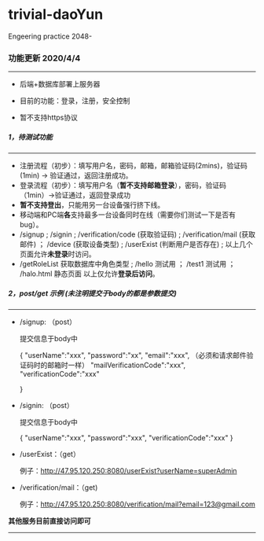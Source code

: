 # trivial-daoYun
Engeering practice
2048-



### 功能更新 2020/4/4

---

- 后端+数据库部署上服务器

- 目前的功能：登录，注册，安全控制

- 暂不支持https协议

##### 1，待测试功能

---

* 注册流程（初步）：填写用户名，密码，邮箱，邮箱验证码(2mins)，验证码(1min) -> 验证通过，返回注册成功。
* 登录流程（初步）：填写用户名（**暂不支持邮箱登录**），密码，验证码（1min）->验证通过，返回登录成功
* **暂不支持登出**，只能用另一台设备强行挤下线。
* 移动端和PC端**各**支持最多一台设备同时在线（需要你们测试一下是否有bug）。
* /signup ; /signin ; /verification/code (获取验证码) ; /verification/mail (获取邮件) ； /device (获取设备类型) ; /userExist (判断用户是否存在) ;  以上几个页面允许**未登录**时访问。
* /getRoleList 获取数据库中角色类型 ; /hello 测试用 ； /test1 测试用 ； /halo.html 静态页面 以上仅允许**登录后访问**。

##### 2，post/get 示例 (未注明提交于body的都是参数提交)

---

- /signup: （post）

  提交信息于body中

  {
  	"userName":"xxx",
  	"password":"xx",
  	"email":"xxx", （必须和请求邮件验证码时的邮箱时一样）
  	"mailVerificationCode":"xxx",
  	"verificationCode":"xxx"

  }
  
- /signin: （post）

  提交信息于body中

  {
  	"userName":"xxx",
  	"password":"xxx",
  	"verificationCode":"xxx"
  }

- /userExist：（get）

  例子：http://47.95.120.250:8080/userExist?userName=superAdmin

- /verification/mail：（get)

  例子：http://47.95.120.250:8080/verification/mail?email=123@gmail.com

**其他服务目前直接访问即可**

---

